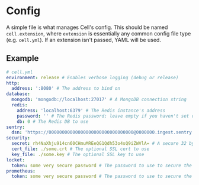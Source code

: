 # Config

A simple file is what manages Cell's config. This should be named `cell.extension`, where `extension` is essentially any common config file type (e.g. `cell.yml`). If an extension isn't passed, YAML will be used.

## Example

```yaml
# cell.yml
environment: release # Enables verbose logging (debug or release)
http:
  address: ':8080' # The address to bind on
database:
  mongodb: 'mongodb://localhost:27017' # A MongoDB connection string
  redis:
    address: 'localhost:6379' # The Redis instance's address
    password: '' # The Redis password; leave empty if you haven't set one
    db: 0 # The Redis DB to use
sentry:
  dsn: 'https://00000000000000000000000000000000@0000000.ingest.sentry.io/0000000' # The optional Sentry DSN to use
security:
  secret: rh4NaXhju914cn60CHmuMREeQG1Qdh53o4sQ9iZWVlA= # A secure 32 byte key; try `openssl rand -base64 32`
  cert_file: ./some.crt # The optional SSL cert to use
  key_file: ./some.key # The optional SSL key to use
locket:
  token: some very secure password # The password to use to secure the `/lockets` endpoint
prometheus:
  token: some very secure password # The password to use to secure the `/metrics` endpoint
```